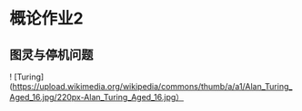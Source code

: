 # 概论作业2

## 图灵与停机问题

! [Turing] (https://upload.wikimedia.org/wikipedia/commons/thumb/a/a1/Alan_Turing_Aged_16.jpg/220px-Alan_Turing_Aged_16.jpg）
